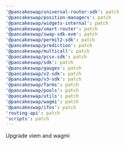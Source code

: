 ```yaml
---
'@pancakeswap/universal-router-sdk': patch
'@pancakeswap/position-managers': patch
'@pancakeswap/widgets-internal': patch
'@pancakeswap/smart-router': patch
'@pancakeswap/swap-sdk-evm': patch
'@pancakeswap/permit2-sdk': patch
'@pancakeswap/prediction': patch
'@pancakeswap/multicall': patch
'@pancakeswap/pcsx-sdk': patch
'@pancakeswap/sdk': patch
'@pancakeswap/gauges': patch
'@pancakeswap/v2-sdk': patch
'@pancakeswap/v3-sdk': patch
'@pancakeswap/farms': patch
'@pancakeswap/pools': patch
'@pancakeswap/utils': patch
'@pancakeswap/wagmi': patch
'@pancakeswap/ifos': patch
'routing-api': patch
'scripts': patch
---
```


Upgrade viem and wagmi
